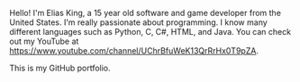 Hello! I'm Elias King, a 15 year old software and game developer from the United States. I'm really passionate about programming. I know many different languages such as Python, C, C#, HTML, and Java. You can check out my YouTube at https://www.youtube.com/channel/UChrBfuWeK13QrRrHx0T9pZA.

This is my GitHub portfolio.
